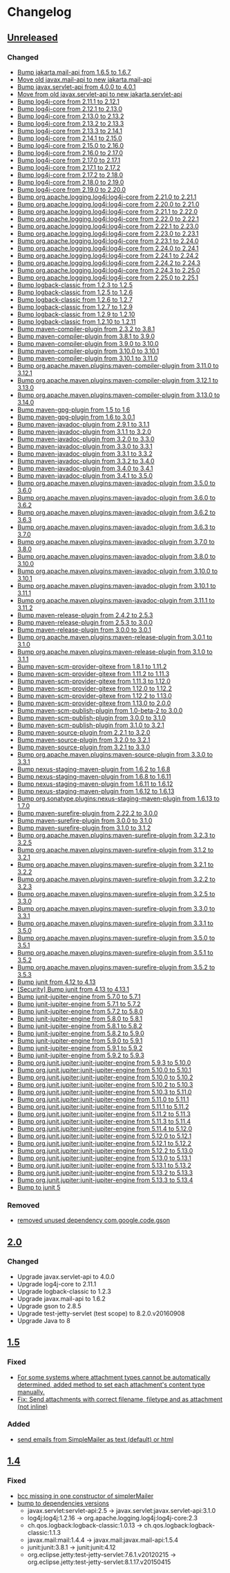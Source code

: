 <!-- https://keepachangelog.com/en/1.0.0/ -->
# Changelog

## [Unreleased]

### Changed

 - [Bump jakarta.mail-api from 1.6.5 to 1.6.7](https://github.com/premium-minds/pm-webapp-utils/pull/38)
 - [Move old javax.mail-api to new jakarta.mail-api](https://github.com/premium-minds/pm-webapp-utils/pull/31)
 - [Bump javax.servlet-api from 4.0.0 to 4.0.1](https://github.com/premium-minds/pm-webapp-utils/pull/14)
 - [Move from old javax.servlet-api to new jakarta.servlet-api](https://github.com/premium-minds/pm-webapp-utils/pull/32)
 - [Bump log4j-core from 2.11.1 to 2.12.1](https://github.com/premium-minds/pm-webapp-utils/pull/13)
 - [Bump log4j-core from 2.12.1 to 2.13.0](https://github.com/premium-minds/pm-webapp-utils/pull/19)
 - [Bump log4j-core from 2.13.0 to 2.13.2](https://github.com/premium-minds/pm-webapp-utils/pull/24)
 - [Bump log4j-core from 2.13.2 to 2.13.3](https://github.com/premium-minds/pm-webapp-utils/pull/25)
 - [Bump log4j-core from 2.13.3 to 2.14.1](https://github.com/premium-minds/pm-webapp-utils/pull/36)
 - [Bump log4j-core from 2.14.1 to 2.15.0](https://github.com/premium-minds/pm-webapp-utils/pull/54)
 - [Bump log4j-core from 2.15.0 to 2.16.0](https://github.com/premium-minds/pm-webapp-utils/pull/55)
 - [Bump log4j-core from 2.16.0 to 2.17.0](https://github.com/premium-minds/pm-webapp-utils/pull/58)
 - [Bump log4j-core from 2.17.0 to 2.17.1](https://github.com/premium-minds/pm-webapp-utils/pull/60)
 - [Bump log4j-core from 2.17.1 to 2.17.2](https://github.com/premium-minds/pm-webapp-utils/pull/69)
 - [Bump log4j-core from 2.17.2 to 2.18.0](https://github.com/premium-minds/pm-webapp-utils/pull/76)
 - [Bump log4j-core from 2.18.0 to 2.19.0](https://github.com/premium-minds/pm-webapp-utils/pull/81)
 - [Bump log4j-core from 2.19.0 to 2.20.0](https://github.com/premium-minds/pm-webapp-utils/pull/91)
 - [Bump org.apache.logging.log4j:log4j-core from 2.21.0 to 2.21.1](https://github.com/premium-minds/pm-webapp-utils/pull/114)
 - [Bump org.apache.logging.log4j:log4j-core from 2.20.0 to 2.21.0](https://github.com/premium-minds/pm-webapp-utils/pull/112)
 - [Bump org.apache.logging.log4j:log4j-core from 2.21.1 to 2.22.0](https://github.com/premium-minds/pm-webapp-utils/pull/119)
 - [Bump org.apache.logging.log4j:log4j-core from 2.22.0 to 2.22.1](https://github.com/premium-minds/pm-webapp-utils/pull/126)
 - [Bump org.apache.logging.log4j:log4j-core from 2.22.1 to 2.23.0](https://github.com/premium-minds/pm-webapp-utils/pull/130)
 - [Bump org.apache.logging.log4j:log4j-core from 2.23.0 to 2.23.1](https://github.com/premium-minds/pm-webapp-utils/pull/134)
 - [Bump org.apache.logging.log4j:log4j-core from 2.23.1 to 2.24.0](https://github.com/premium-minds/pm-webapp-utils/pull/161)
 - [Bump org.apache.logging.log4j:log4j-core from 2.24.0 to 2.24.1](https://github.com/premium-minds/pm-webapp-utils/pull/164)
 - [Bump org.apache.logging.log4j:log4j-core from 2.24.1 to 2.24.2](https://github.com/premium-minds/pm-webapp-utils/pull/176)
 - [Bump org.apache.logging.log4j:log4j-core from 2.24.2 to 2.24.3](https://github.com/premium-minds/pm-webapp-utils/pull/178)
 - [Bump org.apache.logging.log4j:log4j-core from 2.24.3 to 2.25.0](https://github.com/premium-minds/pm-webapp-utils/pull/191)
 - [Bump org.apache.logging.log4j:log4j-core from 2.25.0 to 2.25.1](https://github.com/premium-minds/pm-webapp-utils/pull/195)
 - [Bump logback-classic from 1.2.3 to 1.2.5](https://github.com/premium-minds/pm-webapp-utils/pull/45)
 - [Bump logback-classic from 1.2.5 to 1.2.6](https://github.com/premium-minds/pm-webapp-utils/pull/48)
 - [Bump logback-classic from 1.2.6 to 1.2.7](https://github.com/premium-minds/pm-webapp-utils/pull/52)
 - [Bump logback-classic from 1.2.7 to 1.2.9](https://github.com/premium-minds/pm-webapp-utils/pull/57)
 - [Bump logback-classic from 1.2.9 to 1.2.10](https://github.com/premium-minds/pm-webapp-utils/pull/59)
 - [Bump logback-classic from 1.2.10 to 1.2.11](https://github.com/premium-minds/pm-webapp-utils/pull/70)
 - [Bump maven-compiler-plugin from 2.3.2 to 3.8.1](https://github.com/premium-minds/pm-webapp-utils/pull/8)
 - [Bump maven-compiler-plugin from 3.8.1 to 3.9.0](https://github.com/premium-minds/pm-webapp-utils/pull/62)
 - [Bump maven-compiler-plugin from 3.9.0 to 3.10.0](https://github.com/premium-minds/pm-webapp-utils/pull/65)
 - [Bump maven-compiler-plugin from 3.10.0 to 3.10.1](https://github.com/premium-minds/pm-webapp-utils/pull/71)
 - [Bump maven-compiler-plugin from 3.10.1 to 3.11.0](https://github.com/premium-minds/pm-webapp-utils/pull/92)
 - [Bump org.apache.maven.plugins:maven-compiler-plugin from 3.11.0 to 3.12.1](https://github.com/premium-minds/pm-webapp-utils/pull/125)
 - [Bump org.apache.maven.plugins:maven-compiler-plugin from 3.12.1 to 3.13.0](https://github.com/premium-minds/pm-webapp-utils/pull/137)
 - [Bump org.apache.maven.plugins:maven-compiler-plugin from 3.13.0 to 3.14.0](https://github.com/premium-minds/pm-webapp-utils/pull/182)
 - [Bump maven-gpg-plugin from 1.5 to 1.6 ](https://github.com/premium-minds/pm-webapp-utils/pull/16)
 - [Bump maven-gpg-plugin from 1.6 to 3.0.1](https://github.com/premium-minds/pm-webapp-utils/pull/39)
 - [Bump maven-javadoc-plugin from 2.9.1 to 3.1.1](https://github.com/premium-minds/pm-webapp-utils/pull/11)
 - [Bump maven-javadoc-plugin from 3.1.1 to 3.2.0](https://github.com/premium-minds/pm-webapp-utils/pull/23)
 - [Bump maven-javadoc-plugin from 3.2.0 to 3.3.0](https://github.com/premium-minds/pm-webapp-utils/pull/41)
 - [Bump maven-javadoc-plugin from 3.3.0 to 3.3.1](https://github.com/premium-minds/pm-webapp-utils/pull/47)
 - [Bump maven-javadoc-plugin from 3.3.1 to 3.3.2](https://github.com/premium-minds/pm-webapp-utils/pull/64)
 - [Bump maven-javadoc-plugin from 3.3.2 to 3.4.0](https://github.com/premium-minds/pm-webapp-utils/pull/72)
 - [Bump maven-javadoc-plugin from 3.4.0 to 3.4.1](https://github.com/premium-minds/pm-webapp-utils/pull/78)
 - [Bump maven-javadoc-plugin from 3.4.1 to 3.5.0](https://github.com/premium-minds/pm-webapp-utils/pull/90)
 - [Bump org.apache.maven.plugins:maven-javadoc-plugin from 3.5.0 to 3.6.0](https://github.com/premium-minds/pm-webapp-utils/pull/111)
 - [Bump org.apache.maven.plugins:maven-javadoc-plugin from 3.6.0 to 3.6.2](https://github.com/premium-minds/pm-webapp-utils/pull/116)
 - [Bump org.apache.maven.plugins:maven-javadoc-plugin from 3.6.2 to 3.6.3](https://github.com/premium-minds/pm-webapp-utils/pull/123)
 - [Bump org.apache.maven.plugins:maven-javadoc-plugin from 3.6.3 to 3.7.0](https://github.com/premium-minds/pm-webapp-utils/pull/145)
 - [Bump org.apache.maven.plugins:maven-javadoc-plugin from 3.7.0 to 3.8.0](https://github.com/premium-minds/pm-webapp-utils/pull/154)
 - [Bump org.apache.maven.plugins:maven-javadoc-plugin from 3.8.0 to 3.10.0](https://github.com/premium-minds/pm-webapp-utils/pull/159)
 - [Bump org.apache.maven.plugins:maven-javadoc-plugin from 3.10.0 to 3.10.1](https://github.com/premium-minds/pm-webapp-utils/pull/168)
 - [Bump org.apache.maven.plugins:maven-javadoc-plugin from 3.10.1 to 3.11.1](https://github.com/premium-minds/pm-webapp-utils/pull/174)
 - [Bump org.apache.maven.plugins:maven-javadoc-plugin from 3.11.1 to 3.11.2](https://github.com/premium-minds/pm-webapp-utils/pull/177)
 - [Bump maven-release-plugin from 2.4.2 to 2.5.3](https://github.com/premium-minds/pm-webapp-utils/pull/15)
 - [Bump maven-release-plugin from 2.5.3 to 3.0.0](https://github.com/premium-minds/pm-webapp-utils/pull/96)
 - [Bump maven-release-plugin from 3.0.0 to 3.0.1](https://github.com/premium-minds/pm-webapp-utils/pull/105)
 - [Bump org.apache.maven.plugins:maven-release-plugin from 3.0.1 to 3.1.0](https://github.com/premium-minds/pm-webapp-utils/pull/149)
 - [Bump org.apache.maven.plugins:maven-release-plugin from 3.1.0 to 3.1.1](https://github.com/premium-minds/pm-webapp-utils/pull/153)
 - [Bump maven-scm-provider-gitexe from 1.8.1 to 1.11.2](https://github.com/premium-minds/pm-webapp-utils/pull/9)
 - [Bump maven-scm-provider-gitexe from 1.11.2 to 1.11.3](https://github.com/premium-minds/pm-webapp-utils/pull/46)
 - [Bump maven-scm-provider-gitexe from 1.11.3 to 1.12.0](https://github.com/premium-minds/pm-webapp-utils/pull/50)
 - [Bump maven-scm-provider-gitexe from 1.12.0 to 1.12.2](https://github.com/premium-minds/pm-webapp-utils/pull/61)
 - [Bump maven-scm-provider-gitexe from 1.12.2 to 1.13.0](https://github.com/premium-minds/pm-webapp-utils/pull/74)
 - [Bump maven-scm-provider-gitexe from 1.13.0 to 2.0.0](https://github.com/premium-minds/pm-webapp-utils/pull/95)
 - [Bump maven-scm-publish-plugin from 1.0-beta-2 to 3.0.0](https://github.com/premium-minds/pm-webapp-utils/pull/12)
 - [Bump maven-scm-publish-plugin from 3.0.0 to 3.1.0](https://github.com/premium-minds/pm-webapp-utils/pull/28)
 - [Bump maven-scm-publish-plugin from 3.1.0 to 3.2.1](https://github.com/premium-minds/pm-webapp-utils/pull/97)
 - [Bump maven-source-plugin from 2.2.1 to 3.2.0](https://github.com/premium-minds/pm-webapp-utils/pull/18)
 - [Bump maven-source-plugin from 3.2.0 to 3.2.1](https://github.com/premium-minds/pm-webapp-utils/pull/20)
 - [Bump maven-source-plugin from 3.2.1 to 3.3.0](https://github.com/premium-minds/pm-webapp-utils/pull/103)
 - [Bump org.apache.maven.plugins:maven-source-plugin from 3.3.0 to 3.3.1](https://github.com/premium-minds/pm-webapp-utils/pull/139)
 - [Bump nexus-staging-maven-plugin from 1.6.2 to 1.6.8](https://github.com/premium-minds/pm-webapp-utils/pull/17)
 - [Bump nexus-staging-maven-plugin from 1.6.8 to 1.6.11](https://github.com/premium-minds/pm-webapp-utils/pull/67)
 - [Bump nexus-staging-maven-plugin from 1.6.11 to 1.6.12](https://github.com/premium-minds/pm-webapp-utils/pull/68)
 - [Bump nexus-staging-maven-plugin from 1.6.12 to 1.6.13](https://github.com/premium-minds/pm-webapp-utils/pull/73)
 - [Bump org.sonatype.plugins:nexus-staging-maven-plugin from 1.6.13 to 1.7.0](https://github.com/premium-minds/pm-webapp-utils/pull/146)
 - [Bump maven-surefire-plugin from 2.22.2 to 3.0.0](https://github.com/premium-minds/pm-webapp-utils/pull/93)
 - [Bump maven-surefire-plugin from 3.0.0 to 3.1.0](https://github.com/premium-minds/pm-webapp-utils/pull/100)
 - [Bump maven-surefire-plugin from 3.1.0 to 3.1.2](https://github.com/premium-minds/pm-webapp-utils/pull/106)
 - [Bump org.apache.maven.plugins:maven-surefire-plugin from 3.2.3 to 3.2.5](https://github.com/premium-minds/pm-webapp-utils/pull/127)
 - [Bump org.apache.maven.plugins:maven-surefire-plugin from 3.1.2 to 3.2.1](https://github.com/premium-minds/pm-webapp-utils/pull/113)
 - [Bump org.apache.maven.plugins:maven-surefire-plugin from 3.2.1 to 3.2.2](https://github.com/premium-minds/pm-webapp-utils/pull/117)
 - [Bump org.apache.maven.plugins:maven-surefire-plugin from 3.2.2 to 3.2.3](https://github.com/premium-minds/pm-webapp-utils/pull/124)
 - [Bump org.apache.maven.plugins:maven-surefire-plugin from 3.2.5 to 3.3.0](https://github.com/premium-minds/pm-webapp-utils/pull/148)
 - [Bump org.apache.maven.plugins:maven-surefire-plugin from 3.3.0 to 3.3.1](https://github.com/premium-minds/pm-webapp-utils/pull/152)
 - [Bump org.apache.maven.plugins:maven-surefire-plugin from 3.3.1 to 3.5.0](https://github.com/premium-minds/pm-webapp-utils/pull/160)
 - [Bump org.apache.maven.plugins:maven-surefire-plugin from 3.5.0 to 3.5.1](https://github.com/premium-minds/pm-webapp-utils/pull/169)
 - [Bump org.apache.maven.plugins:maven-surefire-plugin from 3.5.1 to 3.5.2](https://github.com/premium-minds/pm-webapp-utils/pull/175)
 - [Bump org.apache.maven.plugins:maven-surefire-plugin from 3.5.2 to 3.5.3](https://github.com/premium-minds/pm-webapp-utils/pull/187)
 - [Bump junit from 4.12 to 4.13](https://github.com/premium-minds/pm-webapp-utils/pull/21)
 - [[Security] Bump junit from 4.13 to 4.13.1](https://github.com/premium-minds/pm-webapp-utils/pull/26)
 - [Bump junit-jupiter-engine from 5.7.0 to 5.7.1](https://github.com/premium-minds/pm-webapp-utils/pull/29)
 - [Bump junit-jupiter-engine from 5.7.1 to 5.7.2](https://github.com/premium-minds/pm-webapp-utils/pull/40)
 - [Bump junit-jupiter-engine from 5.7.2 to 5.8.0](https://github.com/premium-minds/pm-webapp-utils/pull/49)
 - [Bump junit-jupiter-engine from 5.8.0 to 5.8.1](https://github.com/premium-minds/pm-webapp-utils/pull/51)
 - [Bump junit-jupiter-engine from 5.8.1 to 5.8.2](https://github.com/premium-minds/pm-webapp-utils/pull/53)
 - [Bump junit-jupiter-engine from 5.8.2 to 5.9.0](https://github.com/premium-minds/pm-webapp-utils/pull/77)
 - [Bump junit-jupiter-engine from 5.9.0 to 5.9.1](https://github.com/premium-minds/pm-webapp-utils/pull/82)
 - [Bump junit-jupiter-engine from 5.9.1 to 5.9.2](https://github.com/premium-minds/pm-webapp-utils/pull/88)
 - [Bump junit-jupiter-engine from 5.9.2 to 5.9.3](https://github.com/premium-minds/pm-webapp-utils/pull/99)
 - [Bump org.junit.jupiter:junit-jupiter-engine from 5.9.3 to 5.10.0](https://github.com/premium-minds/pm-webapp-utils/pull/108)
 - [Bump org.junit.jupiter:junit-jupiter-engine from 5.10.0 to 5.10.1](https://github.com/premium-minds/pm-webapp-utils/pull/115)
 - [Bump org.junit.jupiter:junit-jupiter-engine from 5.10.0 to 5.10.2](https://github.com/premium-minds/pm-webapp-utils/pull/128)
 - [Bump org.junit.jupiter:junit-jupiter-engine from 5.10.2 to 5.10.3](https://github.com/premium-minds/pm-webapp-utils/pull/151)
 - [Bump org.junit.jupiter:junit-jupiter-engine from 5.10.3 to 5.11.0](https://github.com/premium-minds/pm-webapp-utils/pull/156)
 - [Bump org.junit.jupiter:junit-jupiter-engine from 5.11.0 to 5.11.1](https://github.com/premium-minds/pm-webapp-utils/pull/166)
 - [Bump org.junit.jupiter:junit-jupiter-engine from 5.11.1 to 5.11.2](https://github.com/premium-minds/pm-webapp-utils/pull/167)
 - [Bump org.junit.jupiter:junit-jupiter-engine from 5.11.2 to 5.11.3](https://github.com/premium-minds/pm-webapp-utils/pull/173)
 - [Bump org.junit.jupiter:junit-jupiter-engine from 5.11.3 to 5.11.4](https://github.com/premium-minds/pm-webapp-utils/pull/179)
 - [Bump org.junit.jupiter:junit-jupiter-engine from 5.11.4 to 5.12.0](https://github.com/premium-minds/pm-webapp-utils/pull/183)
 - [Bump org.junit.jupiter:junit-jupiter-engine from 5.12.0 to 5.12.1](https://github.com/premium-minds/pm-webapp-utils/pull/185)
 - [Bump org.junit.jupiter:junit-jupiter-engine from 5.12.1 to 5.12.2](https://github.com/premium-minds/pm-webapp-utils/pull/188)
 - [Bump org.junit.jupiter:junit-jupiter-engine from 5.12.2 to 5.13.0](https://github.com/premium-minds/pm-webapp-utils/pull/189)
 - [Bump org.junit.jupiter:junit-jupiter-engine from 5.13.0 to 5.13.1](https://github.com/premium-minds/pm-webapp-utils/pull/190)
 - [Bump org.junit.jupiter:junit-jupiter-engine from 5.13.1 to 5.13.2](https://github.com/premium-minds/pm-webapp-utils/pull/192)
 - [Bump org.junit.jupiter:junit-jupiter-engine from 5.13.2 to 5.13.3](https://github.com/premium-minds/pm-webapp-utils/pull/193)
 - [Bump org.junit.jupiter:junit-jupiter-engine from 5.13.3 to 5.13.4](https://github.com/premium-minds/pm-webapp-utils/pull/196)
 - [Bump to junit 5](https://github.com/premium-minds/pm-webapp-utils/pull/27)

### Removed

 - [removed unused dependency com.google.code.gson](https://github.com/premium-minds/pm-webapp-utils/commit/29105e8e793aa74024b55e36065c6190c7e8851a)

## [2.0]

### Changed 

 - Upgrade javax.servlet-api to 4.0.0
 - Upgrade log4j-core to 2.11.1
 - Upgrade logback-classic to 1.2.3
 - Upgrade javax.mail-api to 1.6.2
 - Upgrade gson to 2.8.5
 - Upgrade test-jetty-servlet (test scope) to 8.2.0.v20160908
 - Upgrade Java to 8
 
## [1.5]

### Fixed

 - [For some systems where attachment types cannot be automatically determined, added method to set each attachment's content type manually.](https://github.com/premium-minds/pm-webapp-utils/pull/6)
 - [Fix: Send attachments with correct filename, filetype and as attachment (not inline)](https://github.com/premium-minds/pm-webapp-utils/pull/5)

### Added

 - [send emails from SimpleMailer as text (default) or html](https://github.com/premium-minds/pm-webapp-utils/pull/4)
 
## [1.4]

### Fixed

 - [bcc missing in one constructor of simplerMailer](https://github.com/premium-minds/pm-webapp-utils/pull/3)
 - [bump to dependencies versions](https://github.com/premium-minds/pm-webapp-utils/commit/69d6b7a0c3f5cd53269fd6d12b5c4c59738df4d4)
   - javax.servlet:servlet-api:2.5 → javax.servlet:javax.servlet-api:3.1.0
   - log4j:log4j:1.2.16 → org.apache.logging.log4j:log4j-core:2.3
   - ch.qos.logback:logback-classic:1.0.13 → ch.qos.logback:logback-classic:1.1.3
   - javax.mail:mail:1.4.4 → javax.mail:javax.mail-api:1.5.4 
   - junit:junit:3.8.1 → junit:junit:4.12
   - org.eclipse.jetty:test-jetty-servlet:7.6.1.v20120215 → org.eclipse.jetty:test-jetty-servlet:8.1.17.v20150415
   
 
[unreleased]: https://github.com/premium-minds/pm-webapp-utils/compare/v2.0...HEAD
[2.0]: https://github.com/premium-minds/pm-webapp-utils/compare/v1.5...v2.0
[1.5]: https://github.com/premium-minds/pm-webapp-utils/compare/v1.4...v1.5
[1.4]: https://github.com/premium-minds/pm-webapp-utils/compare/v1.3...v1.4
